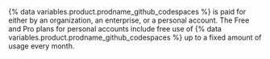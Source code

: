 {% data variables.product.prodname_github_codespaces %} is paid for either by an organization, an enterprise, or a personal account. The Free and Pro plans for personal accounts include free use of {% data variables.product.prodname_github_codespaces %} up to a fixed amount of usage every month.
